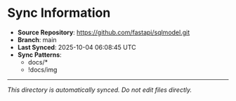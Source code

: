 # Sync Information

- **Source Repository**: https://github.com/fastapi/sqlmodel.git
- **Branch**: main
- **Last Synced**: 2025-10-04 06:08:45 UTC
- **Sync Patterns**:
  - docs/*
  - !docs/img

---
*This directory is automatically synced. Do not edit files directly.*
